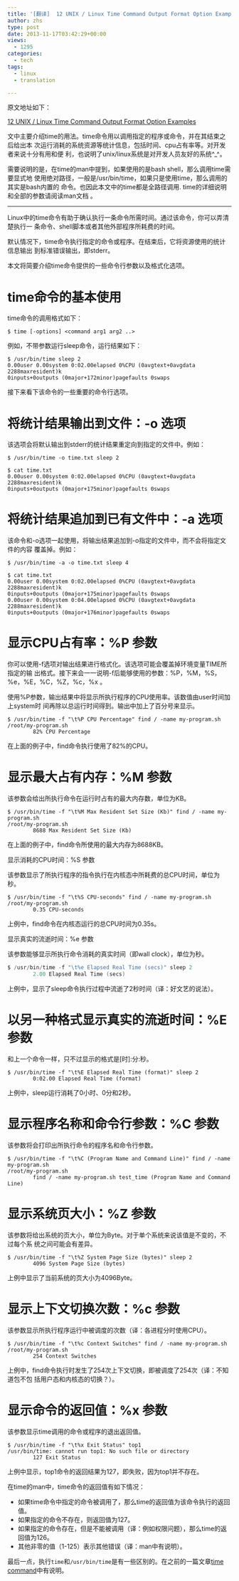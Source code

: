 ```yaml
---
title: '[翻译]  12 UNIX / Linux Time Command Output Format Option Examples'
author: zhs
type: post
date: 2013-11-17T03:42:29+00:00
views:
  - 1295
categories:
  - tech
tags:
  - linux
  - translation

---
```


原文地址如下：

[12 UNIX / Linux Time Command Output Format Option Examples](http://www.thegeekstuff.com/2013/10/time-command-format)

文中主要介绍time的用法。time命令用以调用指定的程序或命令，并在其结束之后给出本
次运行消耗的系统资源等统计信息，包括时间、cpu占有率等。对开发者来说十分有用和便
利，也说明了unix/linux系统是对开发人员友好的系统^_^。

需要说明的是，在time的man中提到，如果使用的是bash shell，那么调用time需要显式地
使用绝对路径，一般是/usr/bin/time，如果只是使用time，那么调用的其实是bash内置的
命令。也因此本文中的time都是全路径调用. time的详细说明和全部的参数请阅读man文档
。

----------------------------------------------------------------------------

Linux中的time命令有助于确认执行一条命令所需时间。通过该命令，你可以弄清楚执行一
条命令、shell脚本或者其他外部程序所耗费的时间。

默认情况下，time命令执行指定的命令或程序。在结束后，它将资源使用的统计信息输出
到标准错误输出，即stderr。

本文将简要介绍time命令提供的一些命令行参数以及格式化选项。

# time命令的基本使用

time命令的调用格式如下：

```shell
$ time [-options] <command arg1 arg2 ..>
```

例如，不带参数运行sleep命令，运行结果如下：

```shell
$ /usr/bin/time sleep 2
0.00user 0.00system 0:02.00elapsed 0%CPU (0avgtext+0avgdata 2288maxresident)k
0inputs+0outputs (0major+172minor)pagefaults 0swaps
```

接下来看下该命令的一些重要的命令行选项。

# 将统计结果输出到文件：-o 选项

该选项会将默认输出到stderr的统计结果重定向到指定的文件中。例如：

```shell
$ /usr/bin/time -o time.txt sleep 2

$ cat time.txt
0.00user 0.00system 0:02.00elapsed 0%CPU (0avgtext+0avgdata 2288maxresident)k
0inputs+0outputs (0major+175minor)pagefaults 0swaps
```

# 将统计结果追加到已有文件中：-a 选项

该命令和-o选项一起使用，将输出结果追加到-o指定的文件中，而不会将指定文件的内容
覆盖掉。例如：

```shell
$ /usr/bin/time -a -o time.txt sleep 4

$ cat time.txt
0.00user 0.00system 0:02.00elapsed 0%CPU (0avgtext+0avgdata 2288maxresident)k
0inputs+0outputs (0major+175minor)pagefaults 0swaps
0.00user 0.00system 0:04.00elapsed 0%CPU (0avgtext+0avgdata 2288maxresident)k
0inputs+0outputs (0major+176minor)pagefaults 0swaps
```

# 显示CPU占有率：%P 参数

你可以使用-f选项对输出结果进行格式化。该选项可能会覆盖掉环境变量TIME所指定的输
出格式。接下来会一一说明-f后能够使用的参数：%P，%M，%S，%e，%E，%C，%Z，%c，%x
。

使用%P参数，输出结果中将显示所执行程序的CPU使用率。该数值由user时间加上system时
间再除以总运行时间得到。输出中加上了百分号来显示。

```shell
$ /usr/bin/time -f "\t%P CPU Percentage" find / -name my-program.sh
/root/my-program.sh
        82% CPU Percentage
```

在上面的例子中，find命令执行使用了82%的CPU。

# 显示最大占有内存：%M 参数

该参数会给出所执行命令在运行时占有的最大内存数，单位为KB。

```shell
$ /usr/bin/time -f "\t%M Max Resident Set Size (Kb)" find / -name my-program.sh
/root/my-program.sh
        8688 Max Resident Set Size (Kb)
```

在上面的例子中，find命令所使用的最大内存为8688KB。

显示消耗的CPU时间：%S 参数

该参数显示了所执行程序的指令执行在内核态中所耗费的总CPU时间，单位为秒。

```shell
$ /usr/bin/time -f "\t%S CPU-seconds" find / -name my-program.sh
/root/my-program.sh
        0.35 CPU-seconds
```

上例中，find命令在内核态运行的总CPU时间为0.35s。

显示真实的流逝时间：%e 参数

该参数能够显示所执行命令消耗的真实时间（即wall clock），单位为秒。

```c
$ /usr/bin/time -f "\t%e Elapsed Real Time (secs)" sleep 2
        2.00 Elapsed Real Time (secs)
```

上例中，显示了sleep命令执行过程中流逝了2秒时间（译：好文艺的说法）。

# 以另一种格式显示真实的流逝时间：%E 参数

和上一个命令一样，只不过显示的格式是[时]:分:秒。

```shell
$ /usr/bin/time -f "\t%E Elapsed Real Time (format)" sleep 2
        0:02.00 Elapsed Real Time (format)
```

上例中，sleep运行消耗了0小时、0分和2秒。

# 显示程序名称和命令行参数：%C 参数

该参数将会打印出所执行命令的程序名和命令行参数。

```shell
$ /usr/bin/time -f "\t%C (Program Name and Command Line)" find / -name my-program.sh
/root/my-program.sh
        find / -name my-program.sh test_time (Program Name and Command Line)
```

# 显示系统页大小：%Z 参数

该参数将给出系统的页大小，单位为Byte。对于单个系统来说该值是不变的，不过每个系
统之间可能会有差异。

```shell
$ /usr/bin/time -f "\t%Z System Page Size (bytes)" sleep 2
        4096 System Page Size (bytes)
```

上例中显示了当前系统的页大小为4096Byte。

# 显示上下文切换次数：%c 参数

该参数显示所执行程序运行中被调度的次数（译：各进程分时使用CPU）。

```shell
$ /usr/bin/time -f "\t%c Context Switches" find / -name my-program.sh
/root/my-program.sh
        254 Context Switches
```

上例中，find命令执行时发生了254次上下文切换，即被调度了254次（译：不知道包不包
括用户态和内核态的切换？）。

# 显示命令的返回值：%x 参数

该参数显示time调用的命令或程序的退出返回值。

```shell
$ /usr/bin/time -f "\t%x Exit Status" top1
/usr/bin/time: cannot run top1: No such file or directory
        127 Exit Status
```

上例中显示，top1命令的返回结果为127，即失败，因为top1并不存在。

在time的man中，time命令的返回值有如下情况：

- 如果time命令中指定的命令被调用了，那么time的返回值为该命令执行的返回值。
- 如果指定的命令不存在，则返回值为127。
- 如果指定的命令存在，但是不能被调用（译：例如权限问题），那么time的返回值为126。
- 其他非零的值（1-125）表示其他错误（译：man中有说明）。

最后一点，执行`time`和`/usr/bin/time`是有一些区别的。在之前的一篇文章[time
command](http://www.thegeekstuff.com/2012/01/time-command-examples/)中有说明。
